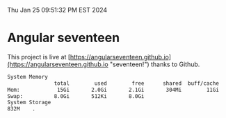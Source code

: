Thu Jan 25 09:51:32 PM EST 2024

# Angular seventeen


This project is live at [https://angularseventeen.github.io](https://angularseventeen.github.io "seventeen!") thanks to Github.

```bash
System Memory
               total        used        free      shared  buff/cache   available
Mem:            15Gi       2.0Gi       2.1Gi       304Mi        11Gi        13Gi
Swap:          8.0Gi       512Ki       8.0Gi
System Storage
832M	.
